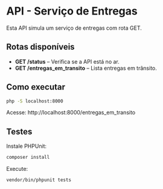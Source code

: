 # API - Serviço de Entregas

Esta API simula um serviço de entregas com rota GET.

## Rotas disponíveis

- **GET /status** – Verifica se a API está no ar.
- **GET /entregas_em_transito** – Lista entregas em trânsito.

## Como executar

```bash
php -S localhost:8000
```

Acesse: http://localhost:8000/entregas_em_transito

## Testes

Instale PHPUnit:
```bash
composer install
```

Execute:
```bash
vendor/bin/phpunit tests
```
